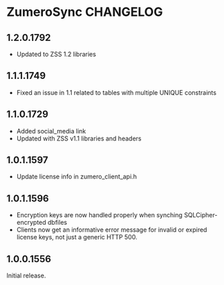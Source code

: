 # ZumeroSync CHANGELOG

## 1.2.0.1792

- Updated to ZSS 1.2 libraries

## 1.1.1.1749

- Fixed an issue in 1.1 related to tables with multiple UNIQUE constraints

## 1.1.0.1729

- Added social_media link
- Updated with ZSS v1.1 libraries and headers

## 1.0.1.1597

- Update license info in zumero_client_api.h

## 1.0.1.1596

- Encryption keys are now handled properly when synching SQLCipher-encrypted dbfiles
- Clients now get an informative error message for invalid or expired license keys, not just a generic HTTP 500.

## 1.0.0.1556

Initial release.

